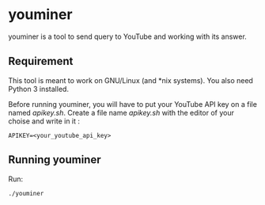 youminer
========
youminer is a tool to send query to YouTube and working with its answer.


Requirement
-----------
This tool is meant to work on GNU/Linux (and *nix systems). You also need
Python 3 installed.

Before running youminer, you will have to put your YouTube API key on a
file named *apikey.sh*. Create a file name *apikey.sh* with the editor
of your choise and write in it :

    APIKEY=<your_youtube_api_key>


Running youminer
----------------
Run:

    ./youminer
